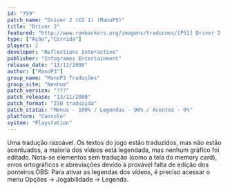 ```yaml
---
id: "759"
patch_name: "Driver 2 (CD 1) (ManoP3)"
title: "Driver 2"
featured: "http://www.romhackers.org/imagens/traducoes/[PS1] Driver 2 - ManoP3 - 1.jpg"
type: ["Ação","Corrida"]
players: 2
developer: "Reflections Interactive"
publisher: "Infogrames Entertainment"
release_date: "13/11/2000"
author: ["ManoP3"]
group_name: "ManoP3 Traduções"
group_site: "Nenhum"
patch_version: "???"
patch_release: "13/11/2000"
patch_format: "ISO traduzida"
patch_status: "Menus - 100% / Legendas - 90% / Acentos - 0%"
platform: "Console"
system: "Playstation"
---
```


Uma tradução razoável. Os textos do jogo estão traduzidos, mas não estão acentuados, a maioria dos vídeos está legendada, mas nenhum gráfico foi editado. Nota-se elementos sem tradução (como a tela do memory card), erros ortográficos e abreviações devido à provável falta de edição dos ponteiros.OBS: Para ativar as legendas dos vídeos, é preciso acessar o menu Opções -> Jogabilidade -> Legenda.